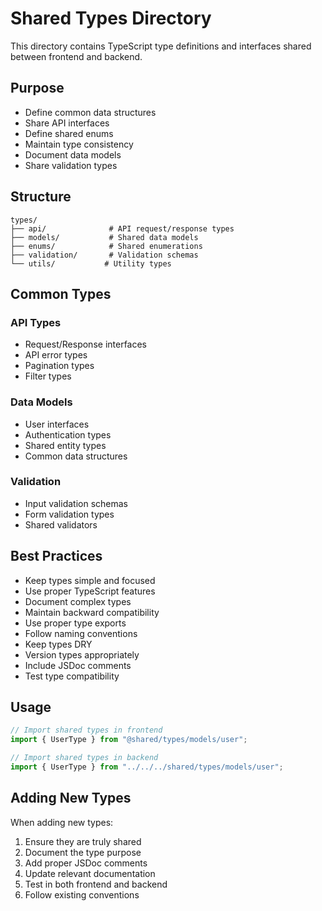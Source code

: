 # Shared Types Directory

This directory contains TypeScript type definitions and interfaces shared between frontend and backend.

## Purpose

- Define common data structures
- Share API interfaces
- Define shared enums
- Maintain type consistency
- Document data models
- Share validation types

## Structure

```
types/
├── api/              # API request/response types
├── models/           # Shared data models
├── enums/            # Shared enumerations
├── validation/       # Validation schemas
└── utils/           # Utility types
```

## Common Types

### API Types

- Request/Response interfaces
- API error types
- Pagination types
- Filter types

### Data Models

- User interfaces
- Authentication types
- Shared entity types
- Common data structures

### Validation

- Input validation schemas
- Form validation types
- Shared validators

## Best Practices

- Keep types simple and focused
- Use proper TypeScript features
- Document complex types
- Maintain backward compatibility
- Use proper type exports
- Follow naming conventions
- Keep types DRY
- Version types appropriately
- Include JSDoc comments
- Test type compatibility

## Usage

```typescript
// Import shared types in frontend
import { UserType } from "@shared/types/models/user";

// Import shared types in backend
import { UserType } from "../../../shared/types/models/user";
```

## Adding New Types

When adding new types:

1. Ensure they are truly shared
2. Document the type purpose
3. Add proper JSDoc comments
4. Update relevant documentation
5. Test in both frontend and backend
6. Follow existing conventions
